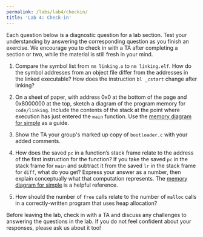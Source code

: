 ```yaml
---
permalink: /labs/lab4/checkin/
title: 'Lab 4: Check-in'
---
```



Each question below is a diagnostic question for a lab section. Test your understanding by answering the corresponding question as you finish an exercise. We encourage you to check in with a TA after
completing a section or two, while the material is still fresh in your mind.

1. Compare the symbol list from `nm linking.o` to `nm linking.elf`. How do the symbol addresses from an object file differ from the addresses in the linked executable?  How does the instruction `bl _cstart` change after linking?

2. On a sheet of paper, with address 0x0 at the bottom of the page and
   0x8000000 at the top, sketch a diagram of the program memory for
   `code/linking`. Include the contents of the stack at the point
   where execution has just entered the `main` function. Use the [memory diagram for simple](../images/stack_abs.html)
   as a guide.

3. Show the TA your group's marked up copy of `bootloader.c` with your added comments.

4. How does the saved `pc` in a function’s stack frame relate to the address of the first instruction for the function? If you take the saved `pc` in the stack frame for `main` and subtract it from the saved `lr` in the stack frame for `diff`, what do you get? Express your answer as a number, then explain conceptually what that computation represents. The [memory diagram for simple](../images/stack_abs.html) is a helpful reference.

5. How should the number of `free` calls relate to the number of `malloc` calls in a correctly-written program that uses heap allocation?

Before leaving the lab, check in with a TA and discuss any challenges to
answering the questions in the lab. If you do not feel confident about your
responses, please ask us about it too!
